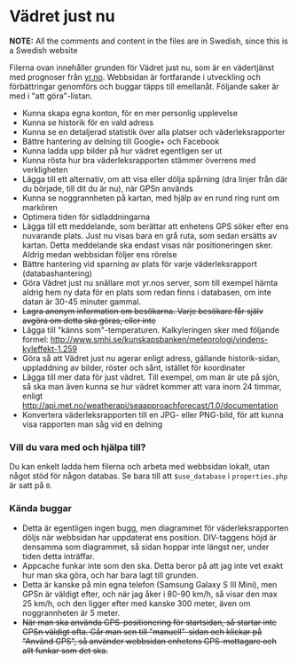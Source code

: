 # Vädret just nu

**NOTE:** All the comments and content in the files are in Swedish, since this is a Swedish website

Filerna ovan innehåller grunden för Vädret just nu, som är en vädertjänst med prognoser från [yr.no](http://yr.no/). Webbsidan är fortfarande i utveckling och förbättringar genomförs och buggar täpps till emellanåt. Följande saker är med i "att göra"-listan.

- Kunna skapa egna konton, för en mer personlig upplevelse
- Kunna se historik för en vald adress
- Kunna se en detaljerad statistik över alla platser och väderleksrapporter
- Bättre hantering av delning till Google+ och Facebook
- Kunna ladda upp bilder på hur vädret egentligen ser ut
- Kunna rösta hur bra väderleksrapporten stämmer överrens med verkligheten
- Lägga till ett alternativ, om att visa eller dölja spårning (dra linjer från där du började, till dit du är nu), när GPSn används
- Kunna se noggrannheten på kartan, med hjälp av en rund ring runt om markören
- Optimera tiden för sidladdningarna
- Lägga till ett meddelande, som berättar att enhetens GPS söker efter ens nuvarande plats. Just nu visas bara en grå ruta, som sedan ersätts av kartan. Detta meddelande ska endast visas när positioneringen sker. Aldrig medan webbsidan följer ens rörelse
- Bättre hantering vid sparning av plats för varje väderleksrapport (databashantering)
- Göra Vädret just nu snällare mot yr.nos server, som till exempel hämta aldrig hem ny data för en plats som redan finns i databasen, om inte datan är 30-45 minuter gammal.
- ~~Lagra anonym information om besökarna. Varje besökare får själv avgöra om detta ska göras, eller inte~~
- Lägga till "känns som"-temperaturen. Kalkyleringen sker med följande formel: http://www.smhi.se/kunskapsbanken/meteorologi/vindens-kyleffekt-1.259
- Göra så att Vädret just nu agerar enligt adress, gällande historik-sidan, uppladdning av bilder, röster och sånt, istället för koordinater
- Lägga till mer data för just vädret. Till exempel, om man är ute på sjön, så ska man även kunna se hur vädret kommer att vara inom 24 timmar, enligt http://api.met.no/weatherapi/seaapproachforecast/1.0/documentation
- Konvertera väderleksrapporten till en JPG- eller PNG-bild, för att kunna visa rapporten man såg vid en delning


### Vill du vara med och hjälpa till?
Du kan enkelt ladda hem filerna och arbeta med webbsidan lokalt, utan något stöd för någon databas. Se bara till att `$use_database` i `properties.php` är satt på `0`.

### Kända buggar
- Detta är egentligen ingen bugg, men diagrammet för väderleksrapporten döljs när webbsidan har uppdaterat ens position. DIV-taggens höjd är densamma som diagrammet, så sidan hoppar inte längst ner, under tiden detta inträffar.
- Appcache funkar inte som den ska. Detta beror på att jag inte vet exakt hur man ska göra, och har bara lagt till grunden.
- Detta är kanske på min egna telefon (Samsung Galaxy S III Mini), men GPSn är väldigt efter, och när jag åker i 80-90 km/h, så visar den max 25 km/h, och den ligger efter med kanske 300 meter, även om noggrannheten är 5 meter.
- ~~När man ska använda GPS-positionering för startsidan, så startar inte GPSn väldigt ofta. Går man sen till "manuell"-sidan och klickar på "Använd GPS", så använder webbsidan enhetens GPS-mottagare och allt funkar som det ska.~~
